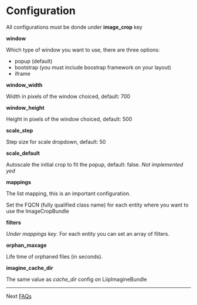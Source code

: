Configuration
=============

All configurations must be donde under **image_crop** key

**window**

Which type of window you want to use, there are three options:

  * popup (default)
  * bootstrap (you must include boostrap framework on your layout)
  * iframe

**window_width**

Width in pixels of the window choiced, default: 700

**window_height**

Height in pixels of the window choiced, default: 500

**scale_step**

Step size for scale dropdown, default: 50
 
**scale_default**

Autoscale the initial crop to fit the popup, default: false. *Not implemented yed* 

**mappings**

The list mapping, this is an important configuration.

Set the FQCN (fully qualified class name) for each entity where you want to use the ImageCropBundle
   
**filters**

*Under mappings key*. For each entity you can set an array of filters.
    
**orphan_maxage**

Life time of orphaned files (in seconds).

**imagine_cache_dir**

The same value as *cache_dir* config on LiipImagineBundle

----
Next [FAQs](faqs.md)
